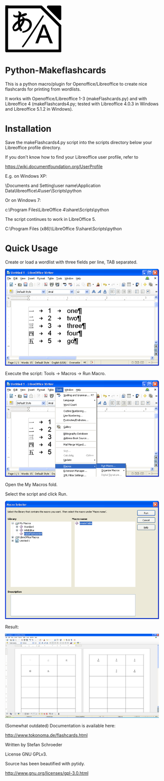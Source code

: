 ![Logo](http://github.com/StefanSchroeder/Python-MakeFlashcards/blob/master/doc/makeflashcards.png?raw=true)


Python-Makeflashcards
=====================

This is a python macro/plugin for Openoffice/Libreoffice to create nice flashcards for printing from wordlists.

It works with Openoffice/Libreoffice 1-3 (makeFlashcards.py) and 
with Libreoffice 4 (makeFlashcards4.py; tested with Libreoffice 4.0.3 in Windows and
Libreoffice 5.1.2 in Windows).


Installation
============

Save the makeFlashcards4.py script into the scripts directory below 
your Libreoffice profile directory. 

If you don't know how to find your Libreoffice user profile, refer to

https://wiki.documentfoundation.org/UserProfile

E.g. on Windows XP:

\Documents and Setting\user name\Application Data\libreoffice\4\user\Scripts\python

Or on Windows 7:

c:\Program Files\LibreOffice 4\share\Scripts\python

The script continues to work in LibreOffice 5.

C:\Program Files (x86)\LibreOffice 5\share\Scripts\python

Quick Usage
===========

Create or load a wordlist with three fields per line, TAB separated.

![Logo](https://github.com/StefanSchroeder/Python-MakeFlashcards/blob/master/doc/wordlist.png?raw=true)

Execute the script: Tools -> Macros -> Run Macro.

![Logo](https://github.com/StefanSchroeder/Python-MakeFlashcards/blob/master/doc/runmacro.png?raw=true)

Open the My Macros fold.

Select the script and click Run.

![Logo](https://github.com/StefanSchroeder/Python-MakeFlashcards/blob/master/doc/runmacro2.png?raw=true)

Result:

![Logo](https://github.com/StefanSchroeder/Python-MakeFlashcards/blob/master/doc/flashcards.png?raw=true)


(Somewhat outdated) Documentation is available here:

http://www.tokonoma.de/flashcards.html

Written by Stefan Schroeder

License GNU GPLv3.

Source has been beautified with pytidy.

http://www.gnu.org/licenses/gpl-3.0.html


